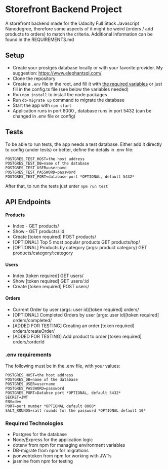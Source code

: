 # Storefront Backend Project

A storefront backend made for the Udacity Full Stack Javascript Nanodegree, therefore some aspects of it might be weird (orders / add products to orders) to match the criteria. Additional information can be found in the REQUIREMENTS.md

## Setup

- Create your prostges database locally or with your favorite provider. My suggestion: https://www.elephantsql.com/
- Clone the repository
- Create a `.env` file in the root, and fill it with [the required variables](#.env) or just fill in the config.ts file (see below the variables needed)
- Run `npm install` to install the node packages
- Run `db-migrate up` command to migrate the database
- Start the app with `npm start`
- Application runs in port 8000 , database runs in port 5432 (can be changed in .env file or config)

## Tests

To be able to run tests, the app needs a test database. Either add it directly to config (under tests) or better, define the details in .env file:

```
POSTGRES_TEST_HOST=the host address
POSTGRES_TEST_DB=name of the database
POSTGRES_TEST_USER=username
POSTGRES_TEST_PASSWORD=password
POSTGRES_TEST_PORT=database port *OPTIONAL, default 5432*
```

After that, to run the tests just enter `npm run test`

## API Endpoints

#### Products

- Index - GET products/
- Show - GET products/:id
- Create [token required] POST products/
- [OPTIONAL] Top 5 most popular products GET products/top/
- [OPTIONAL] Products by category (args: product category) GET products/category/:category

#### Users

- Index [token required] GET users/
- Show [token required] GET users/:id
- Create [token required] POST users/

#### Orders

- Current Order by user (args: user id)[token required] orders/
- [OPTIONAL] Completed Orders by user (args: user id)[token required] orders/completed/
- [ADDED FOR TESTING] Creating an order [token required] orders/createOrder/
- [ADDED FOR TESTING] Add product to order [token required] orders/:orderId

### .env requirements

The following must be in the .env file, with your values:

```
POSTGRES_HOST=the host address
POSTGRES_DB=name of the database
POSTGRES_USER=username
POSTGRES_PASSWORD=password
POSTGRES_PORT=Databse port *OPTIONAL, default 5432*
SECRET=JWT
ENV=dev
PORT=port number *OPTIONAL default 8000*
SALT_ROUNDS=salt rounds for the password *OPTIONAL default 10*
```

### Required Technologies

- Postgres for the database
- Node/Express for the application logic
- dotenv from npm for managing environment variables
- DB-migrate from npm for migrations
- jsonwebtoken from npm for working with JWTs
- jasmine from npm for testing
